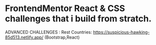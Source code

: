 # FrontendMentor React & CSS challenges that i build from stratch. 

ADVANCED CHALLENGES :
Rest Countries: https://suspicious-hawking-85d513.netlify.app/ (Bootstrap,React)
